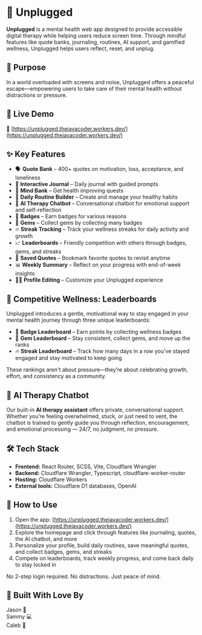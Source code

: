# 🧠 Unplugged

**Unplugged** is a mental health web app designed to provide accessible digital therapy while helping users reduce screen time. Through mindful features like quote banks, journaling, routines, AI support, and gamified wellness, Unplugged helps users reflect, reset, and unplug.

## 🌱 Purpose

In a world overloaded with screens and noise, Unplugged offers a peaceful escape—empowering users to take care of their mental health without distractions or pressure.

## 🚀 Live Demo

🔗 [https://unplugged.thejavacoder.workers.dev/](https://unplugged.thejavacoder.workers.dev/)

## ✨ Key Features

- 🗣️ **Quote Bank** – 400+ quotes on motivation, loss, acceptance, and loneliness  
- 📓 **Interactive Journal** – Daily journal with guided prompts  
- 🧠 **Mind Bank** – Get health improving quests
- 📅 **Daily Routine Builder** – Create and manage your healthy habits  
- 🧘 **AI Therapy Chatbot** – Conversational chatbot for emotional support and self-reflection  
- 🏅 **Badges** – Earn badges for various reasons  
- 💎 **Gems** – Collect gems by collecting many badges  
- 🔥 **Streak Tracking** – Track your wellness streaks for daily activity and growth  
- 📈 **Leaderboards** – Friendly competition with others through badges, gems, and streaks  
- 🔖 **Saved Quotes** – Bookmark favorite quotes to revisit anytime  
- 📊 **Weekly Summary** – Reflect on your progress with end-of-week insights  
- 🙋‍♂️ **Profile Editing** – Customize your Unplugged experience  

## 🧩 Competitive Wellness: Leaderboards

Unplugged introduces a gentle, motivational way to stay engaged in your mental health journey through three unique leaderboards:

- 🏅 **Badge Leaderboard** – Earn points by collecting wellness badges
- 💎 **Gem Leaderboard** – Stay consistent, collect gems, and move up the ranks
- 🔥 **Streak Leaderboard** – Track how many days in a row you’ve stayed engaged and stay motivated to keep going

These rankings aren't about pressure—they’re about celebrating growth, effort, and consistency as a community.

## 🤖 AI Therapy Chatbot

Our built-in **AI therapy assistant** offers private, conversational support. Whether you’re feeling overwhelmed, stuck, or just need to vent, the chatbot is trained to gently guide you through reflection, encouragement, and emotional processing — 24/7, no judgment, no pressure.

## 🛠️ Tech Stack

- **Frontend:** React Router, SCSS, Vite, Cloudflare Wrangler
- **Backend:** Cloudflare Wrangler, Typescript, cloudflare-worker-router
- **Hosting:** Cloudflare Workers
- **External tools:** Cloudflare D1 databases, OpenAI

## 📖 How to Use

1. Open the app: [https://unplugged.thejavacoder.workers.dev/](https://unplugged.thejavacoder.workers.dev/)  
2. Explore the homepage and click through features like journaling, quotes, the AI chatbot, and more  
3. Personalize your profile, build daily routines, save meaningful quotes, and collect badges, gems, and streaks  
4. Compete on leaderboards, track weekly progress, and come back daily to stay locked in  

No 2-step login required. No distractions. Just peace of mind.

## 👥 Built With Love By

Jason 🧠  
Sammy 💻  
Caleb 🎨
